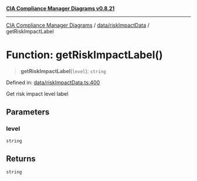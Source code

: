 [**CIA Compliance Manager Diagrams v0.8.21**](../../../README.md)

***

[CIA Compliance Manager Diagrams](../../../modules.md) / [data/riskImpactData](../README.md) / getRiskImpactLabel

# Function: getRiskImpactLabel()

> **getRiskImpactLabel**(`level`): `string`

Defined in: [data/riskImpactData.ts:400](https://github.com/Hack23/cia-compliance-manager/blob/689e67e40bb6afe811128d672a0d7dd5fcbdaea5/src/data/riskImpactData.ts#L400)

Get risk impact level label

## Parameters

### level

`string`

## Returns

`string`
